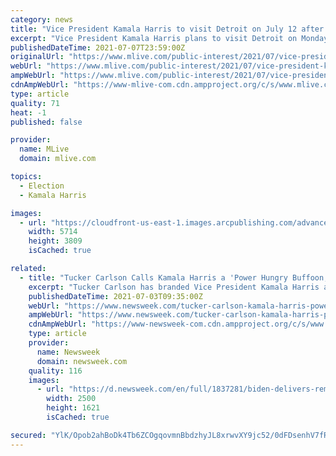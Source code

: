 ```yaml
---
category: news
title: "Vice President Kamala Harris to visit Detroit on July 12 after postponing trip"
excerpt: "Vice President Kamala Harris plans to visit Detroit on Monday, July 12 after an earlier trip was postponed as widespread floods hit Southeast Michigan. The White House released no additional details about the visit,"
publishedDateTime: 2021-07-07T23:59:00Z
originalUrl: "https://www.mlive.com/public-interest/2021/07/vice-president-kamala-harris-to-visit-detroit-on-july-12-after-postponing-trip.html"
webUrl: "https://www.mlive.com/public-interest/2021/07/vice-president-kamala-harris-to-visit-detroit-on-july-12-after-postponing-trip.html"
ampWebUrl: "https://www.mlive.com/public-interest/2021/07/vice-president-kamala-harris-to-visit-detroit-on-july-12-after-postponing-trip.html?outputType=amp"
cdnAmpWebUrl: "https://www-mlive-com.cdn.ampproject.org/c/s/www.mlive.com/public-interest/2021/07/vice-president-kamala-harris-to-visit-detroit-on-july-12-after-postponing-trip.html?outputType=amp"
type: article
quality: 71
heat: -1
published: false

provider:
  name: MLive
  domain: mlive.com

topics:
  - Election
  - Kamala Harris

images:
  - url: "https://cloudfront-us-east-1.images.arcpublishing.com/advancelocal/LISVKDLIQVFNVMSZDAWOLGMXRQ.jpg"
    width: 5714
    height: 3809
    isCached: true

related:
  - title: "Tucker Carlson Calls Kamala Harris a 'Power Hungry Buffoon,' Says She Acts Like President"
    excerpt: "Tucker Carlson has branded Vice President Kamala Harris a \"power hungry buffoon\" who may have a lot of power as a result of what he called President Joe Biden's \"senility.\" The Fox News personality told his prime-time audience on Friday that the vice president \"has no idea what she's doing\" and he pointed to a Politico report about the culture in her office."
    publishedDateTime: 2021-07-03T09:35:00Z
    webUrl: "https://www.newsweek.com/tucker-carlson-kamala-harris-power-hungry-buffoon-she-acts-like-president-1606623"
    ampWebUrl: "https://www.newsweek.com/tucker-carlson-kamala-harris-power-hungry-buffoon-she-acts-like-president-1606623?amp=1"
    cdnAmpWebUrl: "https://www-newsweek-com.cdn.ampproject.org/c/s/www.newsweek.com/tucker-carlson-kamala-harris-power-hungry-buffoon-she-acts-like-president-1606623?amp=1"
    type: article
    provider:
      name: Newsweek
      domain: newsweek.com
    quality: 116
    images:
      - url: "https://d.newsweek.com/en/full/1837281/biden-delivers-remarks-kamala-harris.jpg"
        width: 2500
        height: 1621
        isCached: true

secured: "YlK/Opob2ahBoDk4Tb6ZCOgqovmnBbdzhyJL8xrwvXY9jc52/0dFDsenhV7fRZzva9cKraI33v7uCfiNKrWjaqggfBFwuKy5wwd0xX7fHX6OF+jAxC/QmZwUGn9GN74J25aeS6SH4zX36IkUADRxRj0hACt8WQ8RVc0ENWwdPrXYNAITyrKWjUyQ/KiAW8l2cdo2ClhKhfBixdnzmKCMaoU32A/U5m2LgeTvegGaZ5zULvUjbyM3JkdqMGLP/+kTzI/MCY9c2YI0F6NFqF35PLGyaoFygikes2k7XVjBDrjcnNGp2176veKBgnvdRDzoXhLAUi+KQiHlaI8+6z7VXNPalX4Ghl50pevYEcFZb4o=;1skvMTIZfwXKpSYQFiCxsg=="
---
```


